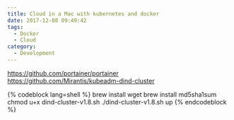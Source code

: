 ```yaml
---
title: Cloud in a Mac with kubernetes and docker
date: 2017-12-08 09:49:42
tags:
  - Docker
  - Cloud
category:
  - Development
---
```


https://github.com/portainer/portainer
https://github.com/Mirantis/kubeadm-dind-cluster

{% codeblock lang=shell %}
brew install wget
brew install md5sha1sum
chmod u+x dind-cluster-v1.8.sh
./dind-cluster-v1.8.sh up
{% endcodeblock %}
